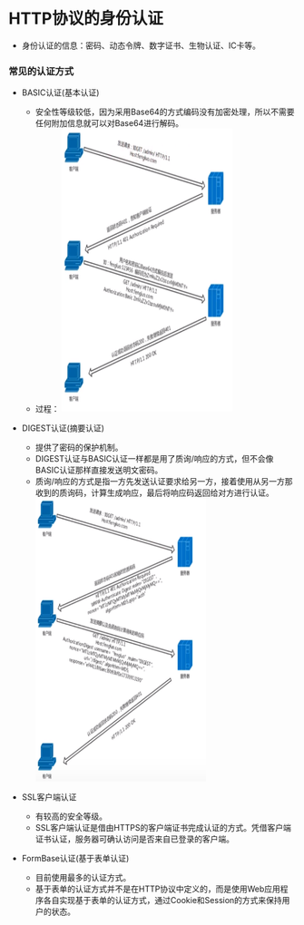 # HTTP协议的身份认证
- 身份认证的信息：密码、动态令牌、数字证书、生物认证、IC卡等。

### 常见的认证方式
+ BASIC认证(基本认证)
   - 安全性等级较低，因为采用Base64的方式编码没有加密处理，所以不需要任何附加信息就可以对Base64进行解码。
   - 过程：
   <img src="https://github.com/ella-z/studyNotes/blob/master/HTTP%E5%8D%8F%E8%AE%AE/images/basic%E8%AE%A4%E8%AF%81%E7%9A%84%E8%BF%87%E7%A8%8B.PNG" alt="BASIC认证过程" width="300px" height="500px"></img>
   
+ DIGEST认证(摘要认证)
   - 提供了密码的保护机制。
   - DIGEST认证与BASIC认证一样都是用了质询/响应的方式，但不会像BASIC认证那样直接发送明文密码。
   - 质询/响应的方式是指一方先发送认证要求给另一方，接着使用从另一方那收到的质询码，计算生成响应，最后将响应码返回给对方进行认证。
   <img src="https://github.com/ella-z/studyNotes/blob/master/HTTP%E5%8D%8F%E8%AE%AE/images/digest%E8%AE%A4%E8%AF%81%E7%9A%84%E8%BF%87%E7%A8%8B.PNG" alt="DIGEST认证过程" width="300px" height="500px"></img>
   
+ SSL客户端认证
   - 有较高的安全等级。
   - SSL客户端认证是借由HTTPS的客户端证书完成认证的方式。凭借客户端证书认证，服务器可确认访问是否来自已登录的客户端。
   
+ FormBase认证(基于表单认证)
   - 目前使用最多的认证方式。
   - 基于表单的认证方式并不是在HTTP协议中定义的，而是使用Web应用程序各自实现基于表单的认证方式，通过Cookie和Session的方式来保持用户的状态。
   
